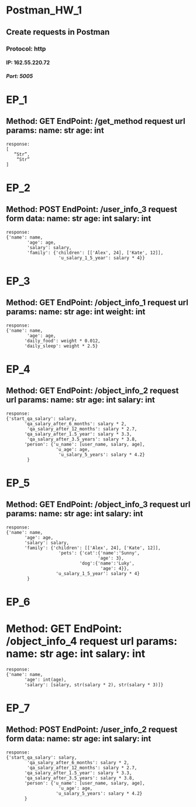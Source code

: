 # Postman_HW_1
## Create requests in Postman
### Protocol: http
#### IP: 162.55.220.72
##### Port: 5005
# EP_1
## Method: GET EndPoint: /get_method request url params: name: str age: int

    response: 
    [
       “Str”,
        “Str”
    ]
# EP_2
## Method: POST EndPoint: /user_info_3 request form data: name: str age: int salary: int

    response: 
    {'name': name,
            'age': age,
            'salary': salary,
            'family': {'children': [['Alex', 24], ['Kate', 12]],
                        'u_salary_1_5_year': salary * 4}}
# EP_3
## Method: GET EndPoint: /object_info_1 request url params: name: str age: int weight: int

    response: 
    {'name': name,
            'age': age,
           'daily_food': weight * 0.012,
           'daily_sleep': weight * 2.5}
# EP_4
## Method: GET EndPoint: /object_info_2 request url params: name: str age: int salary: int

    response: 
    {'start_qa_salary': salary,
           'qa_salary_after_6_months': salary * 2,
            'qa_salary_after_12_months': salary * 2.7,
           'qa_salary_after_1.5_year': salary * 3.3,
            'qa_salary_after_3.5_years': salary * 3.8,
           'person': {'u_name': [user_name, salary, age],
                       'u_age': age,
                        'u_salary_5_years': salary * 4.2}
            }
# EP_5
## Method: GET EndPoint: /object_info_3 request url params: name: str age: int salary: int

    response: 
    {'name': name,
           'age': age,
           'salary': salary,
           'family': {'children': [['Alex', 24], ['Kate', 12]],
                        'pets': {'cat':{'name':'Sunny',
                                       'age': 3},
                                'dog':{'name':'Luky',
                                        'age': 4}},
                       'u_salary_1_5_year': salary * 4}
            }
# EP_6
# Method: GET EndPoint: /object_info_4 request url params: name: str age: int salary: int

    response: 
    {'name': name,
           'age': int(age),
           'salary': [salary, str(salary * 2), str(salary * 3)]}
# EP_7
## Method: POST EndPoint: /user_info_2 request form data: name: str age: int salary: int

    response: 
    {'start_qa_salary': salary,
            'qa_salary_after_6_months': salary * 2,
            'qa_salary_after_12_months': salary * 2.7,
           'qa_salary_after_1.5_year': salary * 3.3,
           'qa_salary_after_3.5_years': salary * 3.8,
           'person': {'u_name': [user_name, salary, age],
                        'u_age': age,
                       'u_salary_5_years': salary * 4.2}
           }
